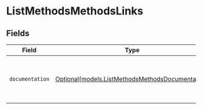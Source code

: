# ListMethodsMethodsLinks


## Fields

| Field                                                                                            | Type                                                                                             | Required                                                                                         | Description                                                                                      |
| ------------------------------------------------------------------------------------------------ | ------------------------------------------------------------------------------------------------ | ------------------------------------------------------------------------------------------------ | ------------------------------------------------------------------------------------------------ |
| `documentation`                                                                                  | [Optional[models.ListMethodsMethodsDocumentation]](../models/listmethodsmethodsdocumentation.md) | :heavy_minus_sign:                                                                               | The URL to the generic Mollie API error handling guide.                                          |